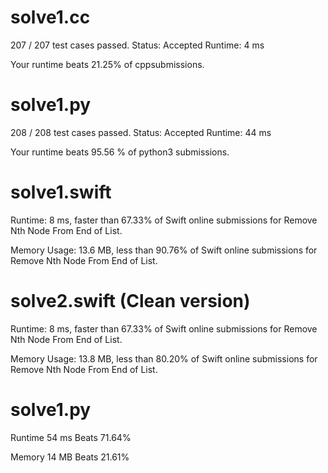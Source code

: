 # solve1.cc

207 / 207 test cases passed.
Status: Accepted
Runtime: 4 ms

Your runtime beats 21.25% of cppsubmissions.

# solve1.py

208 / 208 test cases passed.
Status: Accepted
Runtime: 44 ms

Your runtime beats 95.56 % of python3 submissions.

# solve1.swift

Runtime: 8 ms, faster than 67.33% of Swift online submissions for Remove Nth Node From End of List.

Memory Usage: 13.6 MB, less than 90.76% of Swift online submissions for Remove Nth Node From End of List.


# solve2.swift (Clean version)

Runtime: 8 ms, faster than 67.33% of Swift online submissions for Remove Nth Node From End of List.

Memory Usage: 13.8 MB, less than 80.20% of Swift online submissions for Remove Nth Node From End of List.

# solve1.py

Runtime 54 ms Beats 71.64%

Memory 14 MB Beats 21.61%
